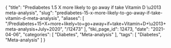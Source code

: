 {
    "title": "Prediabetes 1.5 X more likely to go away if take Vitamin D \u2013 meta-analysis",
    "slug": "prediabetes-15-x-more-likely-to-go-away-if-take-vitamin-d-meta-analysis",
    "aliases": [
        "/Prediabetes+15+X+more+likely+to+go+away+if+take+Vitamin+D+\u2013+meta-analysis+July+2020",
        "/12473"
    ],
    "tiki_page_id": 12473,
    "date": "2021-04-06",
    "categories": [
        "Diabetes",
        "Meta-analysis"
    ],
    "tags": [
        "Diabetes",
        "Meta-analysis"
    ]
}
